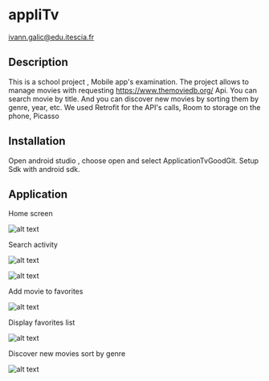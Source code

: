 # appliTv
ivann.galic@edu.itescia.fr


## Description

This is a school project , Mobile app's examination.
The project allows to manage movies with requesting https://www.themoviedb.org/ Api.
You can search movie by title. And you can discover new movies by sorting them by genre, year, etc.
We used Retrofit for the API's calls,
Room to storage on the phone,
Picasso 


## Installation

Open android studio , choose open and select ApplicationTvGoodGit. 
Setup Sdk with android sdk.

## Application

Home screen

![alt text](accueilBis.jpg)

Search activity

![alt text](searchActivity.jpg)

![alt text](searchResult.jpg)

Add movie to favorites 

![alt text](addToFavorite.jpg)

Display favorites list

![alt text](favoriteList.jpg)

Discover new movies sort by genre

![alt text](genre.jpg)





